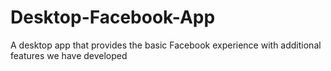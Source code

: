 # Desktop-Facebook-App
A desktop app that provides the basic Facebook experience with additional features we have developed
